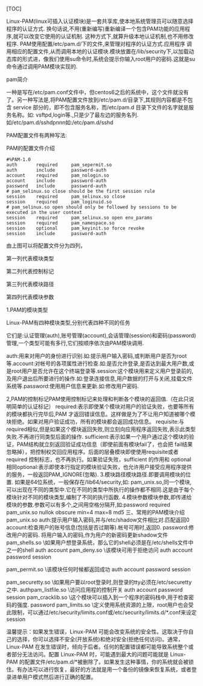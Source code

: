 [TOC]

Linux-PAM(linux可插入认证模块)是一套共享库,使本地系统管理员可以随意选择程序的认证方式. 换句话说,不用(重新编写)重新编译一个包含PAM功能的应用程序,就可以改变它使用的认证机制. 这种方式下,就算升级本地认证机制,也不用修改程序. PAM使用配置/etc/pam.d/下的文件,来管理对程序的认证方式.应用程序 调用相应的配置文件,从而调用本地的认证模块.模块放置在/lib/security下,以加载动态库的形式进，像我们使用su命令时,系统会提示你输入root用户的密码.这就是su命令通过调用PAM模块实现的.

pam简介

一种是写在/etc/pam.conf文件中，但centos6之后的系统中，这个文件就没有了。另一种写法是,将PAM配置文件放到/etc/pam.d/目录下,其规则内容都是不包含 service 部分的，即不包含服务名称，而/etc/pam.d 目录下文件的名字就是服务名称。如: vsftpd,login等.,只是少了最左边的服务名列.如/etc/pam.d/sshdpnnn如:/etc/pam.d/sshd

PAM配置文件有两种写法:

PAM的配置文件介绍

 

```
#%PAM-1.0
auth       required     pam_sepermit.so
auth       include      password-auth
account    required     pam_nologin.so
account    include      password-auth
password   include      password-auth
# pam_selinux.so close should be the first session rule
session    required     pam_selinux.so close
session    required     pam_loginuid.so
# pam_selinux.so open should only be followed by sessions to be executed in the user context
session    required     pam_selinux.so open env_params
session    required     pam_namespace.so
session    optional     pam_keyinit.so force revoke
session    include      password-auth
```



由上图可以将配置文件分为四列，

第一列代表模块类型

第二列代表控制标记

第三列代表模块路径

第四列代表模块参数

1.PAM的模块类型

Linux-PAM有四种模块类型,分别代表四种不同的任务

它们是:认证管理(auth),账号管理(account),会话管理(session)和密码(password)管理,一个类型可能有多行,它们按顺序依次由PAM模块调用.

auth:用来对用户的身份进行识别.如:提示用户输入密码,或判断用户是否为root等.account:对帐号的各项属性进行检查.如:是否允许登录,是否达到最大用户数,或是root用户是否允许在这个终端登录等.session:这个模块用来定义用户登录前的,及用户退出后所要进行的操作.如:登录连接信息,用户数据的打开与关闭,挂载文件系统等.password:使用用户信息来更新.如:修改用户密码.

2,PAM的控制标记PAM使用控制标记来处理和判断各个模块的返回值.（在此只说明简单的认证标记） required:表示即使某个模块对用户的验证失败，也要等所有的模块都执行完毕后,PAM 才返回错误信息。这样做是为了不让用户知道被哪个模块拒绝。如果对用户验证成功，所有的模块都会返回成功信息。
requisite:与required相似,但是如果这个模块返回失败,则立刻向应用程序返回失败,表示此类型失败.不再进行同类型后面的操作.
sufficient:表示如果一个用户通过这个模块的验证，PAM结构就立刻返回验证成功信息（即使前面有模块fail了，也会把 fail结果忽略掉），把控制权交回应用程序。后面的层叠模块即使使用requisite或者required 控制标志，也不再执行。如果验证失败，sufficient 的作用和 optional 相同optional:表示即使本行指定的模块验证失败，也允许用户接受应用程序提供的服务，一般返回PAM_IGNORE(忽略).
3.模块路径模块路径.即要调用模块的位置. 如果是64位系统，一般保存在/lib64/security,如: pam_unix.so,同一个模块,可以出现在不同的类型中.它在不同的类型中所执行的操作都不相同.这是由于每个模块针对不同的模块类型,编制了不同的执行函数.
4.模块参数模块参数,即传递给模块的参数.参数可以有多个,之间用空格分隔开,如:password  required  pam_unix.so nullok obscure min=4 max=8 md5
三、常用的PAM模块介绍
pam_unix.so  auth:提示用户输入密码,并与/etc/shadow文件相比对.匹配返回0  account:检查用户的账号信息(包括是否过期等).帐号可用时,返回0.
  password:修改用户的密码. 将用户输入的密码,作为用户的新密码更新shadow文件
pam_shells.so  \\如果用户想登录系统，那么它的shell必须是在/etc/shells文件中之一的shell  auth  account
pam_deny.so  \\该模块可用于拒绝访问  auth
  account
  password
  session


pam_permit.so  \\该模块任何时候都返回成功  auth  account  password  session


pam_securetty.so   \\如果用户要以root登录时,则登录的tty必须在/etc/securetty之中.  authpam_listfile.so   \\访问应用程的控制开关  auth  account  password session
pam_cracklib.so   \\这个模块可以插入到一个程序的密码栈中,用于检查密码的强度.  password
pam_limits.so   \\定义使用系统资源的上限，root用户也会受此限制，可以通过/etc/security/limits.conf或/etc/security/limits.d/*.conf来设定  session

温馨提示：如果发生错误，Linux-PAM 可能会改变系统的安全性。这取决于你自己的选择，你可以选择不安全(开放系统)和绝对安全(拒绝任何访问)。通常，Linux-PAM 在发生错误时，倾向于后者。任何的配置错误都可能导致系统整个或者部分无法访问。配置 Linux-PAM 时，可能遇到最大的问题可能就是 Linux-PAM 的配置文件/etc/pam.d/*被删除了。如果发生这种事情，你的系统就会被锁住。有办法可以进行恢复，最好的方法就是用一个备份的镜像来恢复系统，或者登录进单用户模式然后进行正确的配置。
